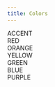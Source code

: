 ```yaml
---
title: Colors
---
```


<div class="font-mono w-[50vw] text-text-reversed text-hmono bg-fg-1 border border-stroke-1 p-8 flex flex-col gap-2 rounded-xl">
  <div class="font-mono text-hmono bg-accent border border-stroke-2 px-8 py-4 rounded-xl">
    ACCENT
  </div>
  <div class="font-mono text-hmono bg-red border border-stroke-2 px-8 py-4 rounded-xl">
    RED
  </div>
  <div class="font-mono text-hmono bg-orange border border-stroke-2 px-8 py-4 rounded-xl">
    ORANGE
  </div>
  <div class="font-mono text-hmono bg-yellow border border-stroke-2 px-8 py-4 rounded-xl">
    YELLOW
  </div>
  <div class="font-mono text-hmono bg-green border border-stroke-2 px-8 py-4 rounded-xl">
    GREEN
  </div>
  <div class="font-mono text-hmono bg-blue border border-stroke-2 px-8 py-4 rounded-xl">
    BLUE
  </div>
  <div class="font-mono text-hmono bg-purple border border-stroke-2 px-8 py-4 rounded-xl">
    PURPLE
  </div>
</div>
